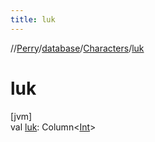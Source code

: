 ```yaml
---
title: luk
---
```

//[Perry](../../../index.html)/[database](../index.html)/[Characters](index.html)/[luk](luk.html)



# luk



[jvm]\
val [luk](luk.html): Column&lt;[Int](https://kotlinlang.org/api/latest/jvm/stdlib/kotlin/-int/index.html)&gt;




